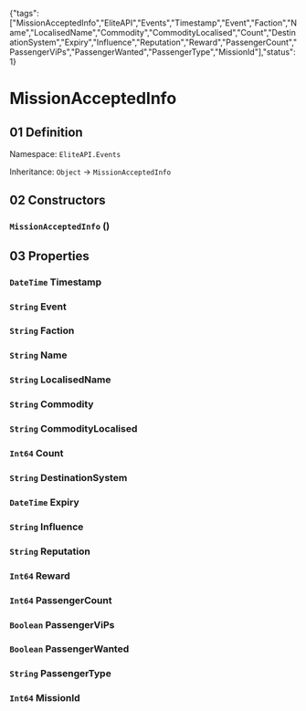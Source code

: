 {"tags":["MissionAcceptedInfo","EliteAPI","Events","Timestamp","Event","Faction","Name","LocalisedName","Commodity","CommodityLocalised","Count","DestinationSystem","Expiry","Influence","Reputation","Reward","PassengerCount","PassengerViPs","PassengerWanted","PassengerType","MissionId"],"status":1}

# MissionAcceptedInfo

## 01 Definition

Namespace: `EliteAPI.Events`

Inheritance: `Object` → `MissionAcceptedInfo`

## 02 Constructors

### `MissionAcceptedInfo` ()

## 03 Properties

### `DateTime` Timestamp

### `String` Event

### `String` Faction

### `String` Name

### `String` LocalisedName

### `String` Commodity

### `String` CommodityLocalised

### `Int64` Count

### `String` DestinationSystem

### `DateTime` Expiry

### `String` Influence

### `String` Reputation

### `Int64` Reward

### `Int64` PassengerCount

### `Boolean` PassengerViPs

### `Boolean` PassengerWanted

### `String` PassengerType

### `Int64` MissionId

